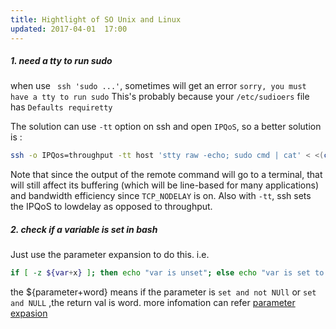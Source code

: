 ```yaml
---
title: Hightlight of SO Unix and Linux
updated: 2017-04-01  17:00
---
```


##### 1. need a tty to run sudo

when use ` ssh 'sudo ...'`, sometimes will get an error `sorry, you must have a tty to run sudo`
This's probably because your `/etc/sudioers` file  has `Defaults requiretty`

The solution can use `-tt` option on ssh and open `IPQoS`, so a better solution is :

```bash
ssh -o IPQos=throughput -tt host 'stty raw -echo; sudo cmd | cat' < <(cat)
```

Note that since the output of the remote command will go to a terminal, that will still affect its buffering (which will be line-based for many applications) and bandwidth efficiency since `TCP_NODELAY` is on. Also with `-tt`, ssh sets the IPQoS to lowdelay as opposed to throughput.



##### 2. check if a variable is set in bash
Just use the parameter expansion to do this. i.e.

```bash
if [ -z ${var+x} ]; then echo "var is unset"; else echo "var is set to '$var'";fi
```

the ${parameter+word} means if the parameter is `set and not NUll` or `set and NULL` ,the return val is word. 
more infomation can refer [parameter expasion](http://pubs.opengroup.org/onlinepubs/9699919799/utilities/V3_chap02.html#tag_18_06_02)
